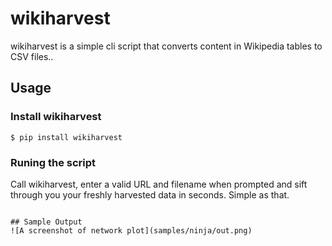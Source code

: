 # wikiharvest
wikiharvest is a simple cli script that converts content in Wikipedia tables to CSV files..

## Usage
### Install wikiharvest
```
$ pip install wikiharvest
```

### Runing the script
Call wikiharvest, enter a valid URL and filename when prompted and sift through you your freshly harvested data in seconds. Simple as that. 
```

## Sample Output
![A screenshot of network plot](samples/ninja/out.png)
